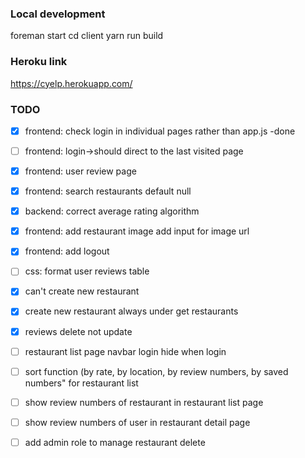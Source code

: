 ### Local development
foreman start 
cd client
yarn run build

### Heroku link
https://cyelp.herokuapp.com/


### TODO
- [x] frontend: check login in individual pages rather than app.js -done
- [ ] frontend: login->should direct to the last visited page 
- [x] frontend: user review page 
- [x] frontend: search restaurants default null 
- [x] backend: correct average rating algorithm
- [x] frontend: add restaurant image add input for image url
- [x] frontend: add logout
- [ ] css: format user reviews table 
- [x] can't create new restaurant
- [x] create new restaurant always under get restaurants
- [x] reviews delete not update
- [ ] restaurant list page navbar login hide when login
- [ ] sort function (by rate, by location, by review numbers, by saved numbers" for restaurant list
- [ ] show review numbers of restaurant in restaurant list page
- [ ] show review numbers of user in restaurant detail page
- [ ] add admin role to manage restaurant delete

